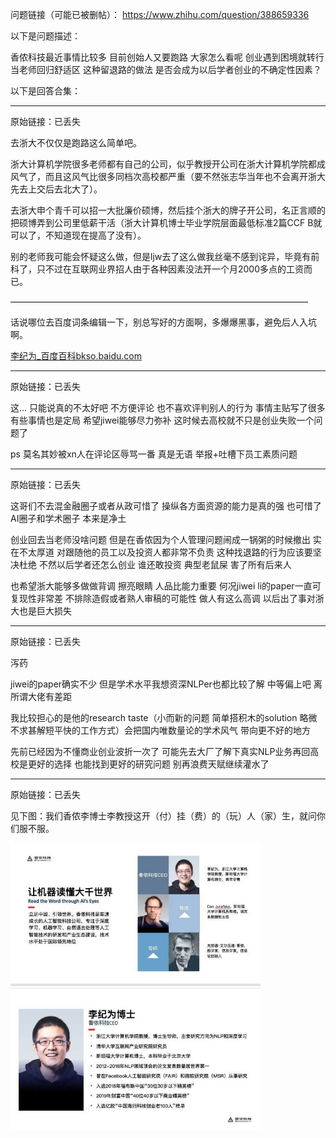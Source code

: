 问题链接（可能已被删帖）： https://www.zhihu.com/question/388659336

以下是问题描述：

香侬科技最近事情比较多 目前创始人又要跑路 大家怎么看呢 创业遇到困境就转行当老师回归舒适区 这种留退路的做法 是否会成为以后学者创业的不确定性因素？



以下是回答合集：

-----------

原始链接：已丢失

去浙大不仅仅是跑路这么简单吧。

浙大计算机学院很多老师都有自己的公司，似乎教授开公司在浙大计算机学院都成风气了，而且这风气比很多同档次高校都严重（要不然张志华当年也不会离开浙大先去上交后去北大了）。

去浙大申个青千可以招一大批廉价硕博，然后挂个浙大的牌子开公司，名正言顺的把硕博弄到公司里低薪干活（浙大计算机博士毕业学院层面最低标准2篇CCF B就可以了，不知道现在提高了没有）。

别的老师我可能会怀疑这么做，但是ljw去了这么做我丝毫不感到诧异，毕竟有前科了，只不过在互联网业界招人由于各种因素没法开一个月2000多点的工资而已。

——————————————————————————————————

话说哪位去百度词条编辑一下，别总写好的方面啊，多爆爆黑事，避免后人入坑啊。

[李纪为\_百度百科bkso.baidu.com]([https://bkso.baidu.com/item/%E6%9D%8E%E7%BA%AA%E4%B8%BA/22486461](https://bkso.baidu.com/item/李纪为/22486461))



------------------------------------

原始链接：已丢失



这... 只能说真的不太好吧 不方便评论 也不喜欢评判别人的行为 事情主贴写了很多 有些事情也是定局 希望jiwei能够尽力弥补 这时候去高校就不只是创业失败一个问题了

ps 莫名其妙被xn人在评论区辱骂一番 真是无语 举报+吐槽下员工素质问题

-------------------------

原始链接：已丢失



这哥们不去混金融圈子或者从政可惜了 操纵各方面资源的能力是真的强 也可惜了AI圈子和学术圈子 本来是净土

创业回去当老师没啥问题 但是在香侬因为个人管理问题闹成一锅粥的时候撤出 实在不太厚道 对跟随他的员工以及投资人都非常不负责 这种找退路的行为应该要坚决杜绝 不然以后学者还怎么创业 谁还敢投资 典型老鼠屎 害了所有后来人

也希望浙大能够多做做背调 擦亮眼睛 人品比能力重要 何况jiwei li的paper一直可复现性非常差 不排除造假或者熟人审稿的可能性 做人有这么高调 以后出了事对浙大也是巨大损失

-------------------------

原始链接：已丢失



泻药

jiwei的paper确实不少 但是学术水平我想资深NLPer也都比较了解 中等偏上吧 离所谓大佬有差距

我比较担心的是他的research taste（小而新的问题 简单搭积木的solution 略微不求甚解短平快的工作方式）会把国内唯数量论的学术风气 带向更不好的地方

先前已经因为不懂商业创业波折一次了 可能先去大厂了解下真实NLP业务再回高校是更好的选择 也能找到更好的研究问题 别再浪费天赋继续灌水了

-------------

原始链接：已丢失



见下图：我们香侬李博士李教授这开（付）挂（费）的（玩）人（家）生，就问你们服不服。

<img src="v2-83213609cea85ba6f1d4ce69ef7c3e24_hd.jpg" width=400 />

<img src="v2-85510a214f2408b54873eee06aec9621_hd.jpg" width=400 />

